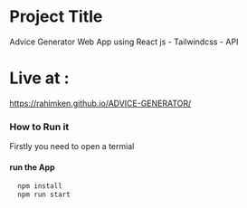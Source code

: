 # Project Title

Advice Generator Web App using React js - Tailwindcss - API

# Live at : 

https://rahimken.github.io/ADVICE-GENERATOR/


### How to Run it
Firstly you need to open a termial

#### run the App 

```bash
  npm install
  npm run start
```
